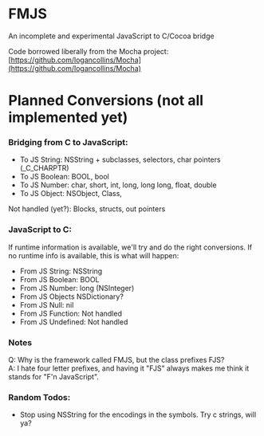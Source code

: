 # FMJS
An incomplete and experimental JavaScript to C/Cocoa bridge

Code borrowed liberally from the Mocha project: [https://github.com/logancollins/Mocha](https://github.com/logancollins/Mocha)


# Planned Conversions (not all implemented yet)

### Bridging from C to JavaScript:
* To JS String: NSString + subclasses, selectors, char pointers (_C_CHARPTR)  
* To JS Boolean: BOOL, bool  
* To JS Number: char, short, int, long, long long, float, double  
* To JS Object: NSObject, Class, 

Not handled (yet?): Blocks, structs, out pointers

### JavaScript to C:

If runtime information is available, we'll try and do the right conversions. If no runtime info is available, this is what will happen:

* From JS String: NSString
* From JS Boolean: BOOL
* From JS Number: long (NSInteger)
* From JS Objects NSDictionary?
* From JS Null: nil
* From JS Function: Not handled
* From JS Undefined: Not handled


### Notes

Q: Why is the framework called FMJS, but the class prefixes FJS?  
A: I hate four letter prefixes, and having it "FJS" always makes me think it stands for "F'n JavaScript".


### Random Todos:

 * Stop using NSString for the encodings in the symbols. Try c strings, will ya?